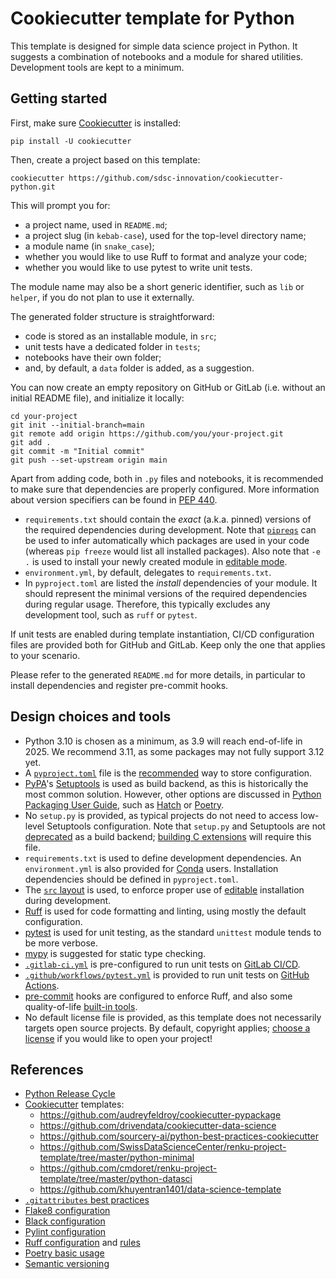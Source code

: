 # Cookiecutter template for Python

This template is designed for simple data science project in Python.
It suggests a combination of notebooks and a module for shared utilities.
Development tools are kept to a minimum.


## Getting started

First, make sure [Cookiecutter](https://github.com/cookiecutter/cookiecutter) is installed:

```
pip install -U cookiecutter
```

Then, create a project based on this template:

```
cookiecutter https://github.com/sdsc-innovation/cookiecutter-python.git
```

This will prompt you for:

 * a project name, used in `README.md`;
 * a project slug (in `kebab-case`), used for the top-level directory name;
 * a module name (in `snake_case`);
 * whether you would like to use Ruff to format and analyze your code;
 * whether you would like to use pytest to write unit tests.

The module name may also be a short generic identifier, such as `lib` or `helper`, if you do not plan to use it externally.

The generated folder structure is straightforward:

 * code is stored as an installable module, in `src`;
 * unit tests have a dedicated folder in `tests`;
 * notebooks have their own folder;
 * and, by default, a `data` folder is added, as a suggestion.

You can now create an empty repository on GitHub or GitLab (i.e. without an initial README file), and initialize it locally:

```
cd your-project
git init --initial-branch=main
git remote add origin https://github.com/you/your-project.git
git add .
git commit -m "Initial commit"
git push --set-upstream origin main
```

Apart from adding code, both in `.py` files and notebooks, it is recommended to make sure that dependencies are properly configured. More information about version specifiers can be found in [PEP 440](https://peps.python.org/pep-0440/#version-specifiers).

 * `requirements.txt` should contain the *exact* (a.k.a. pinned) versions of the required dependencies during development. Note that [`pipreqs`](https://github.com/bndr/pipreqs) can be used to infer automatically which packages are used in your code (whereas `pip freeze` would list all installed packages). Also note that `-e .` is used to install your newly created module in [editable mode](https://setuptools.pypa.io/en/latest/userguide/development_mode.html).
 * `environment.yml`, by default, delegates to `requirements.txt`.
 * In `pyproject.toml` are listed the *install* dependencies of your module. It should represent the minimal versions of the required dependencies during regular usage. Therefore, this typically excludes any development tool, such as `ruff` or `pytest`.

If unit tests are enabled during template instantiation, CI/CD configuration files are provided both for GitHub and GitLab. Keep only the one that applies to your scenario.

Please refer to the generated `README.md` for more details, in particular to install dependencies and register pre-commit hooks.


## Design choices and tools

 * Python 3.10 is chosen as a minimum, as 3.9 will reach end-of-life in 2025. We recommend 3.11, as some packages may not fully support 3.12 yet.
 * A [`pyproject.toml`](https://pip.pypa.io/en/stable/reference/build-system/pyproject-toml/) file is the [recommended](https://packaging.python.org/en/latest/discussions/setup-py-deprecated/#is-pyproject-toml-mandatory) way to store configuration.
 * [PyPA](https://www.pypa.io/en/latest/)'s [Setuptools](https://setuptools.pypa.io/en/latest/) is used as build backend, as this is historically the most common solution. However, other options are discussed in [Python Packaging User Guide](https://packaging.python.org/en/latest/), such as [Hatch](https://hatch.pypa.io/latest/) or [Poetry](https://python-poetry.org/).
 * No `setup.py` is provided, as typical projects do not need to access low-level Setuptools configuration. Note that `setup.py` and Setuptools are not [deprecated](https://packaging.python.org/en/latest/discussions/setup-py-deprecated/) as a build backend; [building C extensions](https://setuptools.pypa.io/en/latest/userguide/ext_modules.html) will require this file. 
 * `requirements.txt` is used to define development dependencies. An `environment.yml` is also provided for [Conda](http://conda.io) users. Installation dependencies should be defined in `pyproject.toml`.
 * The [`src` layout](https://packaging.python.org/en/latest/discussions/src-layout-vs-flat-layout/) is used, to enforce proper use of [editable](https://setuptools.pypa.io/en/latest/userguide/development_mode.html) installation during development.
 * [Ruff](https://docs.astral.sh/ruff/) is used for code formatting and linting, using mostly the default configuration.
 * [pytest](https://pytest.org/) is used for unit testing, as the standard `unittest` module tends to be more verbose.
 * [mypy](https://mypy-lang.org/) is suggested for static type checking.
 * [`.gitlab-ci.yml`](https://docs.gitlab.com/ee/ci/yaml/gitlab_ci_yaml.html) is pre-configured to run unit tests on [GitLab CI/CD](https://docs.gitlab.com/ee/ci/).
 * [`.github/workflows/pytest.yml`](https://docs.github.com/en/actions/automating-builds-and-tests/building-and-testing-python) is provided to run unit tests on [GitHub Actions](https://docs.github.com/en/actions).
 * [pre-commit](https://pre-commit.com/) hooks are configured to enforce Ruff, and also some quality-of-life [built-in tools](https://github.com/pre-commit/pre-commit-hooks).
 * No default license file is provided, as this template does not necessarily targets open source projects. By default, copyright applies; [choose a license](https://choosealicense.com/) if you would like to open your project!


## References

 * [Python Release Cycle](https://devguide.python.org/versions/#python-release-cycle)
 * [Cookiecutter](https://cookiecutter.readthedocs.io/) templates:
    * https://github.com/audreyfeldroy/cookiecutter-pypackage
    * https://github.com/drivendata/cookiecutter-data-science
    * https://github.com/sourcery-ai/python-best-practices-cookiecutter
    * https://github.com/SwissDataScienceCenter/renku-project-template/tree/master/python-minimal
    * https://github.com/cmdoret/renku-project-template/tree/master/python-datasci
    * https://github.com/khuyentran1401/data-science-template
 * [`.gitattributes` best practices](https://rehansaeed.com/gitattributes-best-practices/)
 * [Flake8 configuration](https://flake8.pycqa.org/en/latest/user/configuration.html)
 * [Black configuration](https://black.readthedocs.io/en/stable/usage_and_configuration/the_basics.html#configuration-via-a-file)
 * [Pylint configuration](https://pylint.pycqa.org/en/latest/user_guide/configuration/index.html)
 * [Ruff configuration](https://docs.astral.sh/ruff/configuration/) and [rules](https://docs.astral.sh/ruff/rules/)
 * [Poetry basic usage](https://python-poetry.org/docs/basic-usage/)
 * [Semantic versioning](https://semver.org/)
